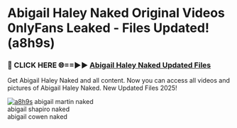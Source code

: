# Abigail Haley Naked Original Videos 0nlyFans Leaked - Files Updated! (a8h9s)

<h3>🔴 CLICK HERE 🌐==►► <a href="https://tinyurl.com/up5wt9bj" rel="nofollow">Abigail Haley Naked Updated Files</a></h3>

Get Abigail Haley Naked and all content. Now you can access all videos and pictures of Abigail Haley Naked. New Updated Files 2025!

[![a8h9s](https://i.imgur.com/ABiUzMV.gif)](https://tinyurl.com/up5wt9bj)
abigail martin naked<br>
abigail shapiro naked<br>
abigail cowen naked